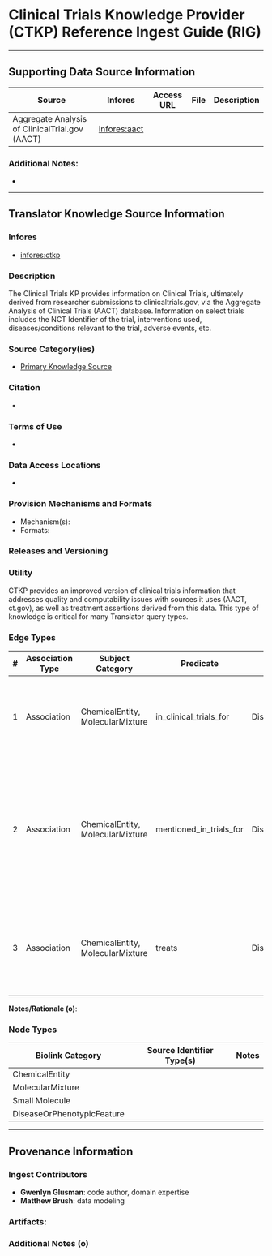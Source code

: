 # Clinical Trials Knowledge Provider (CTKP) Reference Ingest Guide (RIG)

---------------

## Supporting Data Source Information

  | Source  | Infores | Access URL |  File  |  Description  | 
  |----------|----------|----------|----------|----------|
  | Aggregate Analysis of ClinicalTrial.gov (AACT)  | [infores:aact](https://w3id.org/information-resource-registry/aact) |   |   |   |

### Additional Notes:
- 

-----------------------

## Translator Knowledge Source Information

### Infores
- [infores:ctkp](https://w3id.org/information-resource-registry/ctkp)
  
### Description
 The Clinical Trials KP provides information on Clinical Trials, ultimately derived from researcher submissions to clinicaltrials.gov, via the Aggregate Analysis of Clinical Trials (AACT) database. Information on select trials includes the NCT Identifier of the trial, interventions used, diseases/conditions relevant to the trial, adverse events, etc.  

### Source Category(ies)
- [Primary Knowledge Source](https://biolink.github.io/biolink-model/primary_knowledge_source/)   

### Citation
- 

### Terms of Use
- 

### Data Access Locations
- 
   
### Provision Mechanisms and Formats
- Mechanism(s): 
- Formats: 
   
### Releases and Versioning


### Utility
CTKP provides an improved version of clinical trials information that addresses quality and computability issues with sources it uses (AACT, ct.gov), as well as treatment assertions derived from this data. This type of knowledge is critical for many Translator query types. 
   
### Edge Types

| # | Association Type | Subject Category |  Predicate | Object Category | Qualifier Types |  AT / KL  | Edge Properties |  UI Explanation |
|----------|----------|----------|----------|----------|----------|---------|----------|----------|
| 1 | Association | ChemicalEntity, MolecularMixture  | in_clinical_trials_for | DiseaseOrPhenotypicFeature  |  n/a  |  manual_agent, knowledge_assertion  |   | The `in_clinical_trials_for` predicate reports that an intervention was the tested in a clinical trial for a particular disease - based on a registered trial in ct.gov. |
| 2 | Association | ChemicalEntity, MolecularMixture  | mentioned_in_trials_for | DiseaseOrPhenotypicFeature  |  n/a  |  manual_agent, knowledge_assertion  |   |  The `mentioned_in_trials_for` predicate reports that an intervention was mentioned in a ct.gov clinical trial record, where it may be the tested intervention, or play some other role in the trial (e.g. a contrast agent for imaging, a analgesic to help tolerate the primary intervention). |
| 3 | Association | ChemicalEntity, MolecularMixture  | treats | DiseaseOrPhenotypicFeature  |  n/a  |  manual_agent, knowledge_assertion  |   |  The `treats` predicate reports here that an intervention was shown to successfully treat a particular disease in virtue of its passing Phase 3 or being interrogated in a Phase 4 trial. |

**Notes/Rationale (o)**:


### Node Types

| Biolink Category |  Source Identifier Type(s) | Notes |
|------------------|----------------------------|--------|
| ChemicalEntity |    |    |
| MolecularMixture  |   |   |
| Small Molecule  |  |  |
| DiseaseOrPhenotypicFeature  |   |

-----------------

## Provenance Information

### Ingest Contributors
- **Gwenlyn Glusman**: code author, domain expertise
- **Matthew Brush**: data modeling

### Artifacts:


### Additional Notes (o)
